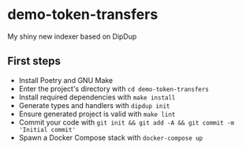 # demo-token-transfers

My shiny new indexer based on DipDup

## First steps

* Install Poetry and GNU Make
* Enter the project's directory with `cd demo-token-transfers`
* Install required dependencies with `make install`
* Generate types and handlers with `dipdup init`
* Ensure generated project is valid with `make lint`
* Commit your code with `git init && git add -A && git commit -m 'Initial commit'` 
* Spawn a Docker Compose stack with `docker-compose up`